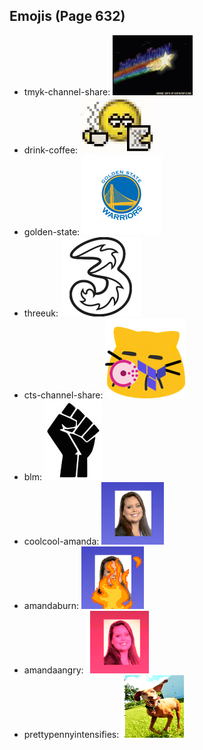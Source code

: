 
## Emojis (Page 632)

* tmyk-channel-share: ![tmyk-channel-share](output/tmyk-channel-share.gif)
* drink-coffee: ![drink-coffee](output/drink-coffee.gif)
* golden-state: ![golden-state](output/golden-state.png)
* threeuk: ![threeuk](output/threeuk.png)
* cts-channel-share: ![cts-channel-share](output/cts-channel-share.png)
* blm: ![blm](output/blm.png)
* coolcool-amanda: ![coolcool-amanda](output/coolcool-amanda.gif)
* amandaburn: ![amandaburn](output/amandaburn.gif)
* amandaangry: ![amandaangry](output/amandaangry.gif)
* prettypennyintensifies: ![prettypennyintensifies](output/prettypennyintensifies.gif)
